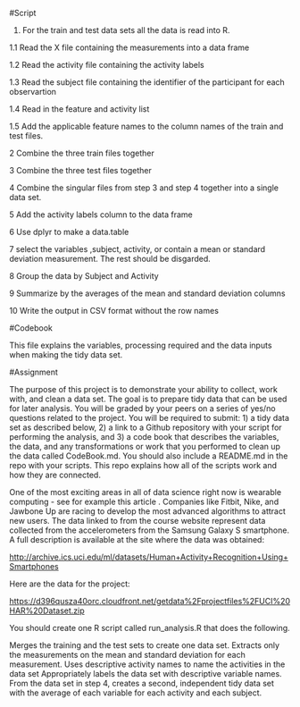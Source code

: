 #Script

1. For the train and test data sets all the data is read into R. 

1.1 Read the X file containing the measurements into a data frame

1.2 Read the activity file containing the activity labels

1.3 Read the subject file containing the identifier of the participant for each observartion

1.4 Read in the feature and activity list

1.5 Add the applicable feature names to the column names of the train and test files.

2 Combine the three train files together

3 Combine the three test files together

4 Combine the singular files from step 3 and step 4 together into a single data set.

5 Add the activity labels column to the data frame

6 Use dplyr to make a data.table

7 select the variables ,subject, activity, or contain a mean or standard deviation measurement. The rest should be disgarded.

8 Group the data by Subject and Activity 

9 Summarize by the averages of the mean and standard deviation columns

10 Write the output in CSV format without the row names


#Codebook

This file explains the variables, processing required and the data inputs when making the tidy data set.

#Assignment

The purpose of this project is to demonstrate your ability to collect, work with, and clean a data set. The goal is to prepare tidy data that can be used for later analysis. You will be graded by your peers on a series of yes/no questions related to the project. You will be required to submit: 1) a tidy data set as described below, 2) a link to a Github repository with your script for performing the analysis, and 3) a code book that describes the variables, the data, and any transformations or work that you performed to clean up the data called CodeBook.md. You should also include a README.md in the repo with your scripts. This repo explains how all of the scripts work and how they are connected.

One of the most exciting areas in all of data science right now is wearable computing - see for example this article . Companies like Fitbit, Nike, and Jawbone Up are racing to develop the most advanced algorithms to attract new users. The data linked to from the course website represent data collected from the accelerometers from the Samsung Galaxy S smartphone. A full description is available at the site where the data was obtained:

http://archive.ics.uci.edu/ml/datasets/Human+Activity+Recognition+Using+Smartphones

Here are the data for the project:

https://d396qusza40orc.cloudfront.net/getdata%2Fprojectfiles%2FUCI%20HAR%20Dataset.zip

You should create one R script called run_analysis.R that does the following.

Merges the training and the test sets to create one data set.
Extracts only the measurements on the mean and standard deviation for each measurement.
Uses descriptive activity names to name the activities in the data set
Appropriately labels the data set with descriptive variable names.
From the data set in step 4, creates a second, independent tidy data set with the average of each variable for each activity and each subject.
